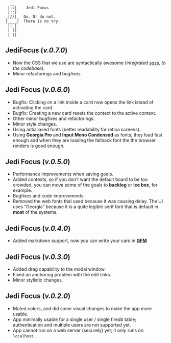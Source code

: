 ```
  __
 |::|    Jedi Focus
 |::|
_|//|_  Do. Or do not.
|____|  There is no try.
 || |  
 | ||
 | ||
```

## **JediFocus** (*v.0.7.0*)

* Now the CSS that we use are syntactically awesome (*integrated [sass](http://sass-lang.com), to the codebase*).
* Minor refactorings and bugfixes.

## **Jedi Focus** (*v.0.6.0*)

* Bugfix: Clicking on a link inside a card now opens the link istead of activating the card.
* Bugfix: Creating a new card resets the context to the active context.
* Other minor bugfixes and refactorings.
* Minor style changes.
* Using antialiased fonts (better readability for retina screens).
* Using **Georgia Pro** and **Input Mono Condensed** as fonts; they load fast enough and when they are loading the fallback font the the browser renders is good enough.

## **Jedi Focus** (*v.0.5.0*)

* Performance improvements when saving goals.
* Added contexts, so if you don’t want the default board to be too crowded, you can move some of the goals to **backlog** or **ice box**, for example.
* Bugfixes and code improvements.
* Removed the web fonts thaI used because it was causing delay. The UI uses “Georgia” because it is a quite legible serif font that is default in **most** of the systems.

## **Jedi Focus** (*v.0.4.0*)

* Added markdown support, now you can write your card in [**GFM**](https://help.github.com/articles/about-writing-and-formatting-on-github/)

## **Jedi Focus** (*v.0.3.0*)

* Added drag capability to the modal window.
* Fixed an anchoring problem with the edit links.
* Minor stylistic changes.

## **Jedi Focus** (*v.0.2.0*)

* Muted colors, and did some visual changes to make the app more usable.
* App minimally usable for a single user / single firedb table; authentication and multiple users are not supported yet.
* App cannot run on a web server (securely) yet; it only runs on `localhost`.
